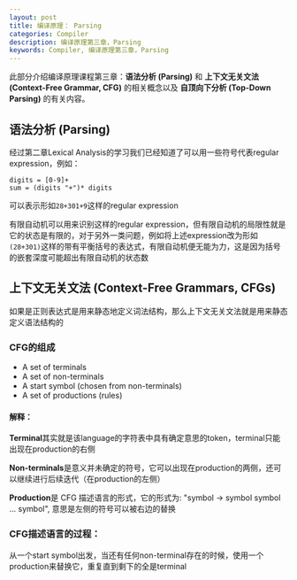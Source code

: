 ```yaml
---
layout: post
title: 编译原理： Parsing
categories: Compiler
description: 编译原理第三章，Parsing
keywords: Compiler, 编译原理第三章，Parsing
---
```


此部分介绍编译原理课程第三章：**语法分析 (Parsing)** 和 **上下文无关文法 (Context-Free Grammar, CFG)** 的相关概念以及 **自顶向下分析 (Top-Down Parsing)** 的有关内容。

## 语法分析 (Parsing)
经过第二章Lexical Analysis的学习我们已经知道了可以用一些符号代表regular expression，例如：
```
digits = [0-9]+
sum = (digits "+")* digits
```
可以表示形如`28+301+9`这样的regular expression

有限自动机可以用来识别这样的regular expression，但有限自动机的局限性就是它的状态是有限的，对于另外一类问题，例如将上述expression改为形如`(28+301)`这样的带有平衡括号的表达式，有限自动机便无能为力，这是因为括号的嵌套深度可能超出有限自动机的状态数

## 上下文无关文法 (Context-Free Grammars, CFGs)
如果是正则表达式是用来静态地定义词法结构，那么上下文无关文法就是用来静态定义语法结构的

### CFG的组成
* A set of terminals 
* A set of non-terminals
* A start symbol (chosen from non-terminals)
* A set of productions (rules)

#### 解释：
**Terminal**其实就是该language的字符表中具有确定意思的token，terminal只能出现在production的右侧

**Non-terminals**是意义并未确定的符号，它可以出现在production的两侧，还可以继续进行后续迭代（在production的左侧）

**Production**是 CFG 描述语言的形式，它的形式为: "symbol -> symbol symbol ... symbol", 意思是左侧的符号可以被右边的替换

### CFG描述语言的过程：
从一个start symbol出发，当还有任何non-terminal存在的时候，使用一个production来替换它，重复直到剩下的全是terminal
